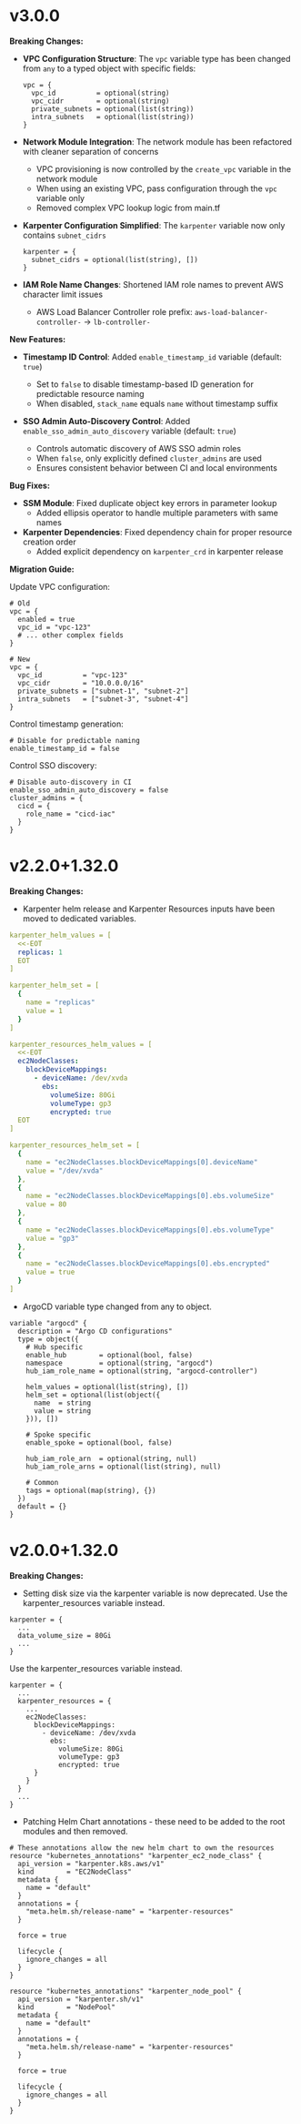 # v3.0.0

**Breaking Changes:**

- **VPC Configuration Structure**: The `vpc` variable type has been changed from `any` to a typed object with specific fields:
  ```hcl
  vpc = {
    vpc_id          = optional(string)
    vpc_cidr        = optional(string)
    private_subnets = optional(list(string))
    intra_subnets   = optional(list(string))
  }
  ```

- **Network Module Integration**: The network module has been refactored with cleaner separation of concerns
  - VPC provisioning is now controlled by the `create_vpc` variable in the network module
  - When using an existing VPC, pass configuration through the `vpc` variable only
  - Removed complex VPC lookup logic from main.tf

- **Karpenter Configuration Simplified**: The `karpenter` variable now only contains `subnet_cidrs`
  ```hcl
  karpenter = {
    subnet_cidrs = optional(list(string), [])
  }
  ```

- **IAM Role Name Changes**: Shortened IAM role names to prevent AWS character limit issues
  - AWS Load Balancer Controller role prefix: `aws-load-balancer-controller-` → `lb-controller-`

**New Features:**

- **Timestamp ID Control**: Added `enable_timestamp_id` variable (default: `true`)
  - Set to `false` to disable timestamp-based ID generation for predictable resource naming
  - When disabled, `stack_name` equals `name` without timestamp suffix

- **SSO Admin Auto-Discovery Control**: Added `enable_sso_admin_auto_discovery` variable (default: `true`)
  - Controls automatic discovery of AWS SSO admin roles
  - When `false`, only explicitly defined `cluster_admins` are used
  - Ensures consistent behavior between CI and local environments

**Bug Fixes:**

- **SSM Module**: Fixed duplicate object key errors in parameter lookup
  - Added ellipsis operator to handle multiple parameters with same names
- **Karpenter Dependencies**: Fixed dependency chain for proper resource creation order
  - Added explicit dependency on `karpenter_crd` in karpenter release

**Migration Guide:**

Update VPC configuration:
```hcl
# Old
vpc = {
  enabled = true
  vpc_id = "vpc-123"
  # ... other complex fields
}

# New
vpc = {
  vpc_id          = "vpc-123"
  vpc_cidr        = "10.0.0.0/16"
  private_subnets = ["subnet-1", "subnet-2"]
  intra_subnets   = ["subnet-3", "subnet-4"]
}
```

Control timestamp generation:
```hcl
# Disable for predictable naming
enable_timestamp_id = false
```

Control SSO discovery:
```hcl
# Disable auto-discovery in CI
enable_sso_admin_auto_discovery = false
cluster_admins = {
  cicd = {
    role_name = "cicd-iac"
  }
}
```

# v2.2.0+1.32.0

**Breaking Changes:**

- Karpenter helm release and Karpenter Resources inputs have been moved to dedicated variables.

```yaml
karpenter_helm_values = [
  <<-EOT
  replicas: 1
  EOT
]

karpenter_helm_set = [
  {
    name = "replicas"
    value = 1
  }
]

karpenter_resources_helm_values = [
  <<-EOT
  ec2NodeClasses:
    blockDeviceMappings:
      - deviceName: /dev/xvda
        ebs:
          volumeSize: 80Gi
          volumeType: gp3
          encrypted: true
  EOT
]

karpenter_resources_helm_set = [
  {
    name = "ec2NodeClasses.blockDeviceMappings[0].deviceName"
    value = "/dev/xvda"
  },
  {
    name = "ec2NodeClasses.blockDeviceMappings[0].ebs.volumeSize"
    value = 80
  },
  {
    name = "ec2NodeClasses.blockDeviceMappings[0].ebs.volumeType"
    value = "gp3"
  },
  {
    name = "ec2NodeClasses.blockDeviceMappings[0].ebs.encrypted"
    value = true
  }
]
```

- ArgoCD variable type changed from any to object.

```hcl
variable "argocd" {
  description = "Argo CD configurations"
  type = object({
    # Hub specific
    enable_hub        = optional(bool, false)
    namespace         = optional(string, "argocd")
    hub_iam_role_name = optional(string, "argocd-controller")

    helm_values = optional(list(string), [])
    helm_set = optional(list(object({
      name  = string
      value = string
    })), [])

    # Spoke specific
    enable_spoke = optional(bool, false)

    hub_iam_role_arn  = optional(string, null)
    hub_iam_role_arns = optional(list(string), null)

    # Common
    tags = optional(map(string), {})
  })
  default = {}
}
```


# v2.0.0+1.32.0

**Breaking Changes:**

- Setting disk size via the karpenter variable is now deprecated. Use the karpenter_resources variable instead.

```
karpenter = {
  ...
  data_volume_size = 80Gi
  ...
}
```

Use the karpenter_resources variable instead.

```
karpenter = {
  ...
  karpenter_resources = {
    ...
    ec2NodeClasses:
      blockDeviceMappings:
        - deviceName: /dev/xvda
          ebs:
            volumeSize: 80Gi
            volumeType: gp3
            encrypted: true
      }
    }
  }
  ...
}
```

- Patching Helm Chart annotations - these need to be added to the root modules and then removed.
```
# These annotations allow the new helm chart to own the resources
resource "kubernetes_annotations" "karpenter_ec2_node_class" {
  api_version = "karpenter.k8s.aws/v1"
  kind        = "EC2NodeClass"
  metadata {
    name = "default"
  }
  annotations = {
    "meta.helm.sh/release-name" = "karpenter-resources"
  }

  force = true

  lifecycle {
    ignore_changes = all
  }
}

resource "kubernetes_annotations" "karpenter_node_pool" {
  api_version = "karpenter.sh/v1"
  kind        = "NodePool"
  metadata {
    name = "default"
  }
  annotations = {
    "meta.helm.sh/release-name" = "karpenter-resources"
  }

  force = true

  lifecycle {
    ignore_changes = all
  }
}
```
